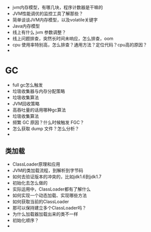 - jvm内存模型，有哪几块，程序计数器是干嘛的
- JVM性能调优的监控工具了解那些？
- 简单谈谈JVM内存模型，以及volatile关键字
- Java内存模型
- 线上有什么 jvm 参数调整？
- 线上问题排查，突然长时间未响应，怎么排查，oom
- cpu 使用率特别高，怎么排查？通用方法？定位代码？cpu高的原因？
- 


# GC
- full gc怎么触发
- 垃圾收集器与内存分配策略
- 垃圾收集算法
- JVM回收策略
- 高吞吐量的话用哪种gc算法
- 垃圾收集算法
- 频繁 GC 原因？什么时候触发 FGC？
- 怎么获取 dump 文件？怎么分析？
- 


## 类加载
- ClassLoader原理和应用
- JVM的类加载流程，到解析到字节码
- 如何去验证版本的冲突的，比如jdk1.6到jdk1.7
- 初始化去怎么做的
- 实际运用中，ClassLoader都有了解什么
- 如何实现一个动态加载、实现哪些方法
- 如何获取当前的ClassLoader
- 那可以保持建立多个ClassLoader吗？
- 为什么加载器加载出来的类不一样
- 初始化顺序？
- 